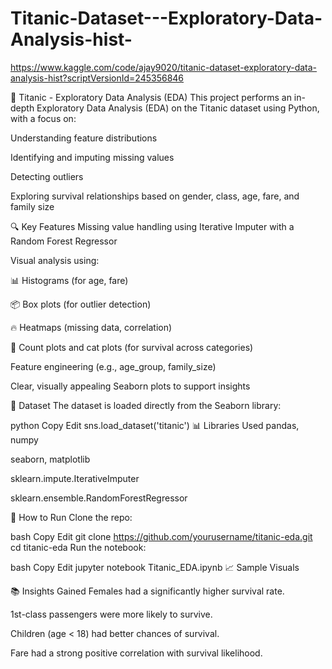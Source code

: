 # Titanic-Dataset---Exploratory-Data-Analysis-hist-
https://www.kaggle.com/code/ajay9020/titanic-dataset-exploratory-data-analysis-hist?scriptVersionId=245356846






🚢 Titanic - Exploratory Data Analysis (EDA)
This project performs an in-depth Exploratory Data Analysis (EDA) on the Titanic dataset using Python, with a focus on:

Understanding feature distributions

Identifying and imputing missing values

Detecting outliers

Exploring survival relationships based on gender, class, age, fare, and family size

🔍 Key Features
Missing value handling using Iterative Imputer with a Random Forest Regressor

Visual analysis using:

📊 Histograms (for age, fare)

📦 Box plots (for outlier detection)

🔥 Heatmaps (missing data, correlation)

🧮 Count plots and cat plots (for survival across categories)

Feature engineering (e.g., age_group, family_size)

Clear, visually appealing Seaborn plots to support insights

📁 Dataset
The dataset is loaded directly from the Seaborn library:

python
Copy
Edit
sns.load_dataset('titanic')
📊 Libraries Used
pandas, numpy

seaborn, matplotlib

sklearn.impute.IterativeImputer

sklearn.ensemble.RandomForestRegressor

📌 How to Run
Clone the repo:

bash
Copy
Edit
git clone https://github.com/yourusername/titanic-eda.git
cd titanic-eda
Run the notebook:

bash
Copy
Edit
jupyter notebook Titanic_EDA.ipynb
📈 Sample Visuals


📚 Insights Gained
Females had a significantly higher survival rate.

1st-class passengers were more likely to survive.

Children (age < 18) had better chances of survival.

Fare had a strong positive correlation with survival likelihood.

